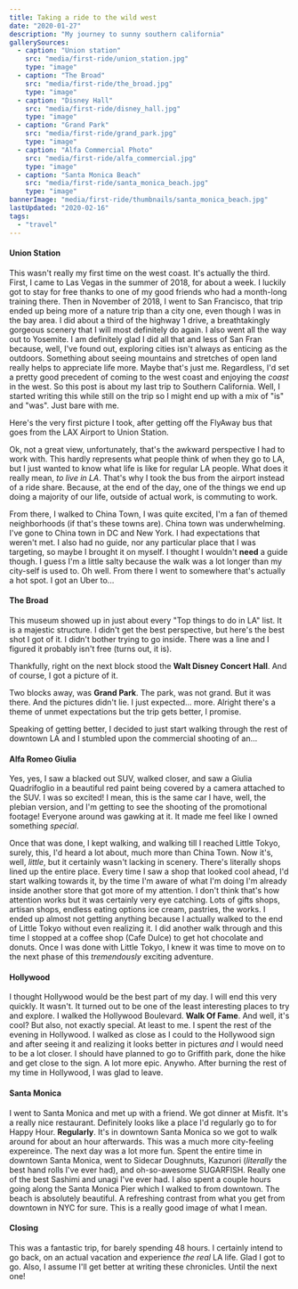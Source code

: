 ```yaml
---
title: Taking a ride to the wild west
date: "2020-01-27"
description: "My journey to sunny southern california"
gallerySources:
  - caption: "Union station"
    src: "media/first-ride/union_station.jpg"
    type: "image"
  - caption: "The Broad"
    src: "media/first-ride/the_broad.jpg"
    type: "image"
  - caption: "Disney Hall"
    src: "media/first-ride/disney_hall.jpg"
    type: "image"
  - caption: "Grand Park"
    src: "media/first-ride/grand_park.jpg"
    type: "image"
  - caption: "Alfa Commercial Photo"
    src: "media/first-ride/alfa_commercial.jpg"
    type: "image"
  - caption: "Santa Monica Beach"
    src: "media/first-ride/santa_monica_beach.jpg"
    type: "image"
bannerImage: "media/first-ride/thumbnails/santa_monica_beach.jpg"
lastUpdated: "2020-02-16"
tags:
  - "travel"
---
```


#### Union Station

This wasn't really my first time on the west coast. It's actually the third. First, I came to Las Vegas in the summer of 2018, for about a week. I luckily got to stay for free thanks to one of my good friends who had a month-long training there.
Then in November of 2018, I went to San Francisco, that trip ended up being more of a nature trip than a city one, even though I was in the bay area. I did about a third of the highway 1 drive, a breathtakingly gorgeous scenery that I will most definitely do again. I also went all the way out to Yosemite.
I am definitely glad I did all that and less of San Fran because, well, I've found out, exploring cities isn't always as enticing as the outdoors. Something about seeing mountains and stretches of open land really helps to appreciate life more. Maybe that's just me. Regardless, I'd set a pretty good precedent of coming to the west coast and enjoying the _coast_ in the west. So this post is about my last trip to Southern California. Well, I started writing this while still on the trip so I might end up with a mix of "is" and "was". Just bare with me.

Here's the very first picture I took, after getting off the FlyAway bus that goes from the LAX Airport to Union Station.

<media-box name="After getting off the bus at Union Station" index=0 src="media/first-ride/union_station.jpg"></media-box>

Ok, not a great view, unfortunately, that's the awkward perspective I had to work with.
This hardly represents what people think of when they go to LA, but I just wanted to know what life is like for regular LA people. What does it really mean, _to live in LA_. That's why I took the bus from the airport instead of a ride share. Because, at the end of the day, one of the things we end up doing a majority of our life, outside of actual work, is commuting to work.

From there, I walked to China Town, I was quite excited, I'm a fan of themed neighborhoods (if that's these towns are).
China town was underwhelming. I've gone to China town in DC and New York. I had expectations that weren't met. I also had no guide, nor any particular place that I was targeting, so maybe I brought it on myself. I thought I wouldn't **need** a guide though. I guess I'm a little salty because the walk was a lot longer than my city-self is used to. Oh well. From there I went to somewhere that's actually a hot spot. I got an Uber to...

#### The Broad

This museum showed up in just about every "Top things to do in LA" list. It is a majestic structure. I didn't get the best perspective, but here's the best shot I got of it. I didn't bother trying to go inside. There was a line and I figured it probably isn't free (turns out, it is).
<media-box name="The broad Museum" index=1 src="media/first-ride/the_broad.jpg"></media-box>

Thankfully, right on the next block stood the **Walt Disney Concert Hall**.
And of course, I got a picture of it.
<media-box name="Disney Hall" index=2 src="media/first-ride/disney_hall.jpg"></media-box>

Two blocks away, was **Grand Park**. The park, was not grand. But it was there. And the pictures didn't lie. I just expected... more. Alright there's a theme of unmet expectations but the trip gets better, I promise.
<media-box name="Grand Park" index=3 src="media/first-ride/grand_park.jpg"></media-box>

Speaking of getting better, I decided to just start walking through the rest of downtown LA and I stumbled upon the commercial shooting of an...

#### Alfa Romeo Giulia

Yes, yes, I saw a blacked out SUV, walked closer, and saw a Giulia Quadrifoglio in a beautiful red paint being covered by a camera attached to the SUV.
I was so excited! I mean, this is the same car I have, well, the plebian version, and I'm getting to see the shooting of the promotional footage! Everyone around was gawking at it. It made me feel like I owned something _special_.
<media-box name="The shooting of an Alfa Romeo promo video" index=4 src="media/first-ride/alfa_commercial.jpg"></media-box>
<media-box name="The shooting of an Alfa Romeo promo video" src="media/first-ride/alfa_video.mp4" type=video></media-box>

Once that was done, I kept walking, and walking till I reached Little Tokyo, surely, this, I'd heard a lot about, much more than China Town. Now it's, well, _little_, but it certainly wasn't lacking in scenery. There's literally shops lined up the entire place. Every time I saw a shop that looked cool ahead, I'd start walking towards it, by the time I'm aware of what I'm doing I'm already inside another store that got more of my attention. I don't think that's how attention works but it was certainly very eye catching. Lots of gifts shops, artisan shops, endless eating options ice cream, pastries, the works. I ended up almost not getting anything because I actually walked to the end of Little Tokyo without even realizing it. I did another walk through and this time I stopped at a coffee shop (Cafe Dulce) to get hot chocolate and donuts. Once I was done with Little Tokyo, I knew it was time to move on to the next phase of this _tremendously_ exciting adventure.

#### Hollywood

I thought Hollywood would be the best part of my day. I will end this very quickly. It wasn't. It turned out to be one of the least interesting places to try and explore. I walked the Hollywood Boulevard. **Walk Of Fame**. And well, it's cool? But also, not exactly special. At least to me. I spent the rest of the evening in Hollywood. I walked as close as I could to the Hollywood sign and after seeing it and realizing it looks better in pictures _and_ I would need to be a lot closer. I should have planned to go to Griffith park, done the hike and get close to the sign. A lot more epic. Anywho. After burning the rest of my time in Hollywood, I was glad to leave.

#### Santa Monica

I went to Santa Monica and met up with a friend. We got dinner at Misfit. It's a really nice restaurant. Definitely looks like a place I'd regularly go to for Happy Hour. **Regularly**. It's in downtown Santa Monica so we got to walk around for about an hour afterwards. This was a much more city-feeling expereince.
The next day was a lot more fun. Spent the entire time in downtown Santa Monica, went to Sidecar Doughnuts, Kazunori (_literally_ the best hand rolls I've ever had), and oh-so-awesome SUGARFISH. Really one of the best Sashimi and unagi I've ever had. I also spent a couple hours going along the Santa Monica Pier which I walked to from downtown. The beach is absolutely beautiful. A refreshing contrast from what you get from downtown in NYC for sure.
This is a really good image of what I mean.

<media-box name="View of the Santa Monica Beach" index=5 src="media/first-ride/santa_monica_beach.jpg"></media-box>

#### Closing

This was a fantastic trip, for barely spending 48 hours. I certainly intend to go back, on an actual vacation and experience _the real_ LA life. Glad I got to go. Also, I assume I'll get better at writing these chronicles. Until the next one!
